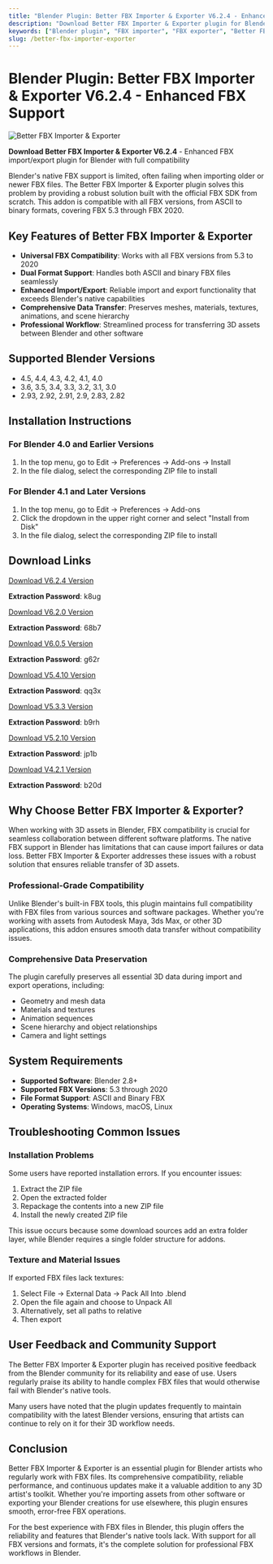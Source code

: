 ```yaml
---
title: "Blender Plugin: Better FBX Importer & Exporter V6.2.4 - Enhanced FBX Support"
description: "Download Better FBX Importer & Exporter plugin for Blender. Import and export FBX files with full compatibility for all versions from 5.3 to 2020. Works with Blender 2.8+."
keywords: ["Blender plugin", "FBX importer", "FBX exporter", "Better FBX Importer & Exporter", "Blender FBX", "3D model import", "3D model export", "Blender addon"]
slug: /better-fbx-importer-exporter
---
```


# Blender Plugin: Better FBX Importer & Exporter V6.2.4 - Enhanced FBX Support

![Better FBX Importer & Exporter](https://www.gfxcamp.com/wp-content/uploads/2021/04/Better-FBX-Importer-Exporter.jpg)

**Download Better FBX Importer & Exporter V6.2.4** - Enhanced FBX import/export plugin for Blender with full compatibility

Blender's native FBX support is limited, often failing when importing older or newer FBX files. The Better FBX Importer & Exporter plugin solves this problem by providing a robust solution built with the official FBX SDK from scratch. This addon is compatible with all FBX versions, from ASCII to binary formats, covering FBX 5.3 through FBX 2020.

## Key Features of Better FBX Importer & Exporter

- **Universal FBX Compatibility**: Works with all FBX versions from 5.3 to 2020
- **Dual Format Support**: Handles both ASCII and binary FBX files seamlessly
- **Enhanced Import/Export**: Reliable import and export functionality that exceeds Blender's native capabilities
- **Comprehensive Data Transfer**: Preserves meshes, materials, textures, animations, and scene hierarchy
- **Professional Workflow**: Streamlined process for transferring 3D assets between Blender and other software

## Supported Blender Versions

- 4.5, 4.4, 4.3, 4.2, 4.1, 4.0
- 3.6, 3.5, 3.4, 3.3, 3.2, 3.1, 3.0
- 2.93, 2.92, 2.91, 2.9, 2.83, 2.82

## Installation Instructions

### For Blender 4.0 and Earlier Versions
1. In the top menu, go to Edit → Preferences → Add-ons → Install
2. In the file dialog, select the corresponding ZIP file to install

### For Blender 4.1 and Later Versions
1. In the top menu, go to Edit → Preferences → Add-ons
2. Click the dropdown in the upper right corner and select "Install from Disk"
3. In the file dialog, select the corresponding ZIP file to install

## Download Links

[Download V6.2.4 Version](https://pan.baidu.com/s/13-MyHllA-PNx1gaMeJ5TVg?pwd=k8ug)

**Extraction Password**: k8ug

[Download V6.2.0 Version](https://pan.baidu.com/s/1bLsTn74DzMqMT7Cnqm-4lA?pwd=68b7)

**Extraction Password**: 68b7

[Download V6.0.5 Version](https://pan.baidu.com/s/1eKv8Vo-HBkZ3AMSk2n6Cqg?pwd=g62r)

**Extraction Password**: g62r

[Download V5.4.10 Version](https://pan.baidu.com/s/1989R_GwQ1vRnxIHJakaUyw?pwd=qq3x)

**Extraction Password**: qq3x

[Download V5.3.3 Version](https://pan.baidu.com/s/1_i8iGDZRJJNHsHepiElqrQ?pwd=b9rh)

**Extraction Password**: b9rh

[Download V5.2.10 Version](https://pan.baidu.com/s/1Cvsgz807PBoSQMDI3PlutA?pwd=jp1b)

**Extraction Password**: jp1b

[Download V4.2.1 Version](https://pan.baidu.com/s/1L1MyJr3vIXQr122zH1-ubw)

**Extraction Password**: b20d

## Why Choose Better FBX Importer & Exporter?

When working with 3D assets in Blender, FBX compatibility is crucial for seamless collaboration between different software platforms. The native FBX support in Blender has limitations that can cause import failures or data loss. Better FBX Importer & Exporter addresses these issues with a robust solution that ensures reliable transfer of 3D assets.

### Professional-Grade Compatibility

Unlike Blender's built-in FBX tools, this plugin maintains full compatibility with FBX files from various sources and software packages. Whether you're working with assets from Autodesk Maya, 3ds Max, or other 3D applications, this addon ensures smooth data transfer without compatibility issues.

### Comprehensive Data Preservation

The plugin carefully preserves all essential 3D data during import and export operations, including:
- Geometry and mesh data
- Materials and textures
- Animation sequences
- Scene hierarchy and object relationships
- Camera and light settings

## System Requirements

- **Supported Software**: Blender 2.8+
- **Supported FBX Versions**: 5.3 through 2020
- **File Format Support**: ASCII and Binary FBX
- **Operating Systems**: Windows, macOS, Linux

## Troubleshooting Common Issues

### Installation Problems
Some users have reported installation errors. If you encounter issues:
1. Extract the ZIP file
2. Open the extracted folder
3. Repackage the contents into a new ZIP file
4. Install the newly created ZIP file

This issue occurs because some download sources add an extra folder layer, while Blender requires a single folder structure for addons.

### Texture and Material Issues
If exported FBX files lack textures:
1. Select File → External Data → Pack All Into .blend
2. Open the file again and choose to Unpack All
3. Alternatively, set all paths to relative
4. Then export

## User Feedback and Community Support

The Better FBX Importer & Exporter plugin has received positive feedback from the Blender community for its reliability and ease of use. Users regularly praise its ability to handle complex FBX files that would otherwise fail with Blender's native tools.

Many users have noted that the plugin updates frequently to maintain compatibility with the latest Blender versions, ensuring that artists can continue to rely on it for their 3D workflow needs.

## Conclusion

Better FBX Importer & Exporter is an essential plugin for Blender artists who regularly work with FBX files. Its comprehensive compatibility, reliable performance, and continuous updates make it a valuable addition to any 3D artist's toolkit. Whether you're importing assets from other software or exporting your Blender creations for use elsewhere, this plugin ensures smooth, error-free FBX operations.

For the best experience with FBX files in Blender, this plugin offers the reliability and features that Blender's native tools lack. With support for all FBX versions and formats, it's the complete solution for professional FBX workflows in Blender.